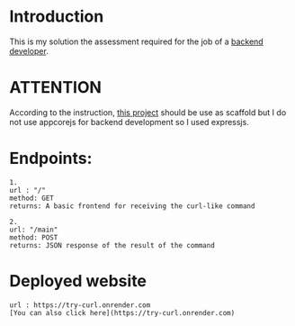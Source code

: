 # Introduction
This is my solution the assessment required for the job of a [backend developer](https://gist.github.com/the17thstudio/22a3339a46f5ac1d322633482eed32a0).

# ATTENTION
According to the instruction, [this project](https://github.com/Resilience-17-Labs/assessment-profold) should be use as scaffold but I do not use appcorejs for backend development so I used expressjs.

# Endpoints:
    1. 
    url : "/"
    method: GET
    returns: A basic frontend for receiving the curl-like command

    2.
    url: "/main"
    method: POST
    returns: JSON response of the result of the command

# Deployed website
    url : https://try-curl.onrender.com
    [You can also click here](https://try-curl.onrender.com)